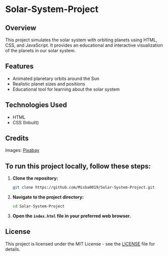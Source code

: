 # Solar-System-Project
## Overview
This project simulates the solar system with orbiting planets using HTML, CSS, and JavaScript. It provides an educational and interactive visualization of the planets in our solar system.

## Features
- Animated planetary orbits around the Sun
- Realistic planet sizes and positions
-  Educational tool for learning about the solar system

## Technologies Used
- HTML
- CSS (Inbuilt)

## Credits
Images: [Pixabay](pixabay.com)

## To run this project locally, follow these steps:
1. **Clone the repository:**
    ```bash
    git clone https://github.com/Misba0019/Solar-System-Project.git
    ```

2. **Navigate to the project directory:**
    ```bash
    cd Solar-System-Project
    ```

3. **Open the `index.html` file in your preferred web browser.**

## License
This project is licensed under the MIT License - see the [LICENSE](LICENSE.txt) file for details.
